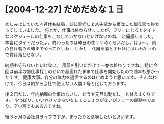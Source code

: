 # [2004-12-27] だめだめな１日


楽しみにしていた４連休も結局、御仕事探し＆某先輩から受注した御仕事で終わってしまいました。
何とか、仕事は終わらせましたが、フリーになるとタイトなスケジュールの仕事もこなしていかないといけないのね。
と痛感しました。
本当にタイトだったよ。終わったのは昨日の夜１２時くらいだし。はぁ～。
前の日は朝の６時までやってたしね。
しかし、信用を落とすわけにはいかないので質は落とせない。

納期も守らないといけない。
風邪を引いただけで一巻の終わりですね。
特に今回は前半の御仕事探しのせいで超疲れたままで仕事を開始したので効率も悪かったです。
健康大事。自分の体力を過信するのは止めようと思います。
そんなわけで、今日は朝から会社で使えない人間１号と化しております。

後２日だし、年内納期の仕事はないし、どうせ元旦出勤だし。と甘えまくりです。
やっぱり、いいわけできない＆してもしょうがないがフリーの醍醐味であり、辛い所でもあるんですね。

後３ヶ月の会社員ライフですが、まったりと満喫したいと思います。
